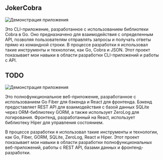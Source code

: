 ## JokerCobra
![Демонстрация приложения](https://pouch.jumpshare.com/preview/aCPCRKXZhJ1mjCHK8Hv1mFQ4K8Uv0YPRE6VqiGbgj6F7BP5lbscc4gOBalaCdVYbtJfZNyuvPOU-87bv6VfpqQCImsPrMaxARrKCgHOwpxM)

Это CLI-приложение, разработанное с использованием библиотеки Cobra в Go. Оно предназначено для взаимодействия с определенным API, позволяя пользователям отправлять запросы и получать ответы прямо из командной строки. В процессе разработки я использовал такие инструменты и технологии, как Go, Cobra и JSON. Этот проект показывает мои навыки в области разработки CLI-приложений и работы с API.


## TODO 
![Демонстрация приложения](https://pouch.jumpshare.com/preview/EjK9bQUcL6tUNELpWdbwjDCKztlPRJ6vWrpV1ioU0DZHnB5Q9rQYSZMkjujo8UhVLz6eAfepACgUTLnsNne2AgUAMrmPxdWOhXZCmEzfmJs)

Это полнофункциональное веб-приложение, разработанное с использованием Go Fiber для бэкенда и React для фронтенда. Бэкенд предоставляет REST API для взаимодействия с базой данных SQLite через ORM-библиотеку GORM, а также использует ZeroLog для логирования. Фронтенд, разработанный на React, использует библиотеку Hiper для управления состоянием.

В процессе разработки я использовал такие инструменты и технологии, как Go, Fiber, GORM, SQLite, ZeroLog, React и Hiper. Этот проект показывает мои навыки в области разработки полнофункциональных веб-приложений, работы с REST API, базами данных и фронтенд-разработки.
